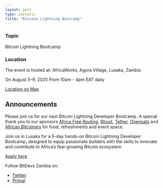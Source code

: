```yaml
---
layout: post
type: socratic
title: "Bitcoin Lightning Bootcamp"
---
```


### Topic

Bitcoin Lightning Bootcamp

### Location

The event is hosted at:
AfricaWorks, Agora Village, Lusaka, Zambia

On August 5–9, 2025
From 10am - 4pm EAT daily

[Location on Map](https://www.google.com/maps/search/?api=1&query=AfricaWorks%20Lusaka%20%40%204%20Bishop&query_place_id=ChIJM_hSdpuNQBkRVK5ecYClewc)

## Announcements

Please join us for our next Bitcoin Lightning Developer Bootcamp. A special thank you to our sponsors [Africa Free Routing](https://freerouting.africa/), [Btrust](https://www.btrust.tech/), [Tether](https://tether.to/), [Opensats](https://opensats.org/) and [African Bitcoiners](https://bitcoiners.africa/) for food, refreshments and event space.

Join us in Lusaka for a 5-day hands-on Bitcoin Lightning Developer Bootcamp, designed to equip passionate builders with the skills to innovate and contribute to Africa’s fast-growing Bitcoin ecosystem.

[Apply here](freerouting.africa/lusaka-lightning-developer-bootcamp/#luscholarship)

Follow BitDevs Zambia on:

- [Twitter](https://x.com/bitdevszambia)
- [Primal](https://primal.net/p/nprofile1qqsy84evlee43jayd5zru26ypctt2n9wajn4h698vy5ynp32peuc35s8yce5j)
